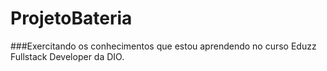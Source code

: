 # ProjetoBateria

###Exercitando os conhecimentos que estou aprendendo no curso Eduzz Fullstack Developer da DIO.
